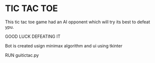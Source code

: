# TIC TAC TOE
This tic tac toe game had an AI opponent which will try its best to defeat ypu.

GOOD LUCK DEFEATING IT

Bot is created usign minimax algorithm and ui using tkinter


RUN guitictac.py
